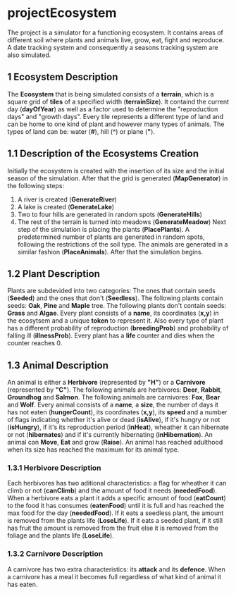 # projectEcosystem
The project is a simulator for a functioning ecosystem. It contains areas of different soil where plants and animals live, grow, eat, fight and reproduce. A date tracking system and consequently a seasons tracking system are also simulated.

## 1 Ecosystem Description
The **Ecosystem** that is being simulated consists of a **terrain**, which is a square grid of **tiles** of a specified width (**terrainSize**). It containd the current day (**dayOfYear**) as well as a factor used to determine the "reproduction days" and "growth days". Every tile represents a different type of land and can be home to one kind of plant and however many types of animals. The types of land can be: water (**#**), hill (**^**) or plane (**"**).

## 1.1 Description of the Ecosystems Creation
Initially the ecosystem is created with the insertion of its size and the initial season of the simulation. After that the grid is generated (**MapGenerator**) in the following steps:
1. A river is created (**GenerateRiver**)
2. A lake is created (**GenerateLake**)
3. Two to four hills are generated in random spots (**GenerateHills**)
4. The rest of the terrain is turned into meadows (**GenerateMeadow**)
Next step of the simulation is placing the plants (**PlacePlants**). A predetermined number of plants are generated in random spots, following the restrictions of the soil type. The animals are generated in a similar fashion (**PlaceAnimals**). After that the simulation begins.

## 1.2 Plant Description
Plants are subdevided into two categories: The ones that contain seeds (**Seeded**) and the ones that don't (**Seedless**). The following plants contain seeds: **Oak**, **Pine** and **Maple** tree. The following plants don't contain seeds: **Grass** and **Algae**.
Every plant consists of a **name**, its coordinates (**x,y**) in the ecosytsem and a unique **token** to represent it. Also every type of plant has a different probability of reproduction (**breedingProb**) and probability of falling ill (**illnessProb**). Every plant has a **life** counter and dies when the counter reaches 0.

## 1.3 Animal Description
An animal is either a **Herbivore** (represented by **"H"**) or a **Carnivore** (represented by **"C"**).
The following animals are herbivores: **Deer**, **Rabbit**, **Groundhog** and **Salmon**. The following animals are carnivores: **Fox**, **Bear** and **Wolf**.
Every animal consists of a **name**, a **size**, the number of days it has not eaten (**hungerCount**), its coordinates (**x,y**), its **speed** and a number of flags indicating whether it's alive or dead (**isAlive**), if it's hungry or not (**isHungry**), if it's its reproduction period (**inHeat**), wheather it can hibernate or not (**hibernates**) and if it's currently hibernating (**inHibernation**). An animal can **Move**, **Eat** and grow (**Raise**). An animal has reached adulthood when its size has reached the maximum for its animal type.

### 1.3.1 Herbivore Description
Each herbivores has two aditional characteristics: a flag for wheather it can climb or not (**canClimb**) and the amount of food it needs (**neededFood**). When a herbivore eats a plant it adds a specific amount of food (**eatCount**) to the food it has consumes (**eatenFood**) until it is full and has reached the max food for the day (**neededFood**). If it eats a seedless plant, the amount is removed from the plants life (**LoseLife**). If it eats a seeded plant, if it still has fruit the amount is removed from the fruit else it is removed from the foliage and the plants life (**LoseLife**).

### 1.3.2 Carnivore Description
A carnivore has two extra characteristics: its **attack** and its **defence**. When a carnivore has a meal it becomes full regardless of what kind of animal it has eaten.
